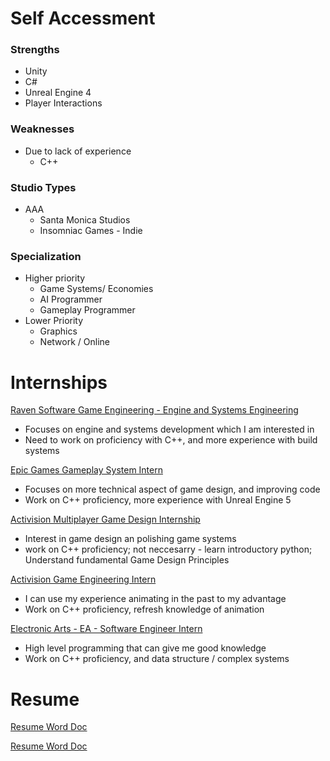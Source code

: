 # Self Accessment
  ### Strengths
  
  - Unity
  - C#
  - Unreal Engine 4
  - Player Interactions

  ### Weaknesses
  
   * Due to lack of experience 
      - C++

  ### Studio Types
  
   - AAA
       * Santa Monica Studios
       * Insomniac Games
    - Indie
      
  ### Specialization
  
  * Higher priority
      - Game Systems/ Economies
      - AI Programmer
      - Gameplay Programmer
  * Lower Priority
      - Graphics
      - Network / Online

# Internships

[Raven Software Game Engineering - Engine and Systems Engineering](https://careers.ravensoftware.com/job/R025908/2026-US-Summer-Internships-Game-Engineering)
* Focuses on engine and systems development which I am interested in
* Need to work on proficiency with C++, and more experience with build systems

[Epic Games Gameplay System Intern](https://www.epicgames.com/site/en-US/careers/jobs/5686204004)
* Focuses on more technical aspect of game design, and improving code
* Work on C++ proficiency, more experience with Unreal Engine 5

[Activision Multiplayer Game Design Internship](https://careers.activision.com/job/R025957/2026-US-Summer-Internships-Game-Design)
* Interest in game design an polishing game systems
* work on C++ proficiency; not neccesarry - learn introductory python; Understand fundamental Game Design Principles

[Activision Game Engineering Intern](https://careers.activision.com/job/R025908/2026-US-Summer-Internships-Game-Engineering)
* I can use my experience animating in the past to my advantage
* Work on C++ proficiency, refresh knowledge of animation

[Electronic Arts - EA - Software Engineer Intern](https://www.indeed.com/viewjob?jk=4d69a685307a7553&from=shareddesktop_copy)
* High level programming that can give me good knowledge
* Work on C++ proficiency, and data structure / complex systems

# Resume
[Resume Word Doc](./Nlundy_GameplayProgrammer_Resume.pdf)

[Resume Word Doc](./Nlundy_GameplayProgrammer_Resume.docx)
